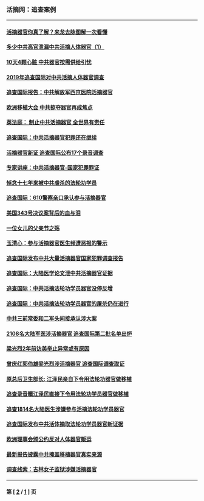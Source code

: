 ### 活摘网：追查案例
---
#### [活摘器官你真了解？来龙去脉图解一次看懂](../../pages/nf5880/n13013820.md?09190430) 
#### [多少中共高官泄漏中共活摘人体器官（1）](../../pages/nf5880/n12671234.md?09190430) 
#### [10天4颗心脏 中共器官按需供给引忧](../../pages/nf5880/n12326366.md?09190430) 
#### [2019年追查国际对中共活摘人体器官调查](../../pages/nf5880/n11917733.md?09190430) 
#### [追查国际报告：中共解放军西京医院活摘器官](../../pages/nf5880/n11838359.md?09190430) 
#### [欧洲移植大会 中共掠夺器官再成焦点](../../pages/nf5880/n11538883.md?09190430) 
#### [英法庭： 制止中共活摘器官 全世界有责任](../../pages/nf5880/n11330691.md?09190430) 
#### [追查国际：中共活摘器官犯罪还在继续](../../pages/nf5880/n11218301.md?09190430) 
#### [活摘器官新证 追查国际公布17个录音调查](../../pages/nf5880/n10897744.md?09190430) 
#### [专家讲座：中共活摘器官-国家犯罪罪证](../../pages/nf5880/n8828153.md?09190430) 
#### [悼念十七年来被中共虐杀的法轮功学员](../../pages/nf5880/n8124823.md?09190430) 
#### [追查国际：610警察亲口承认参与活摘器官](../../pages/nf5880/n8109067.md?09190430) 
#### [美国343号决议案背后的血与泪](../../pages/nf5880/n8020684.md?09190430) 
#### [一位女儿的父亲节之殇](../../pages/nf5880/n8014122.md?09190430) 
#### [玉清心：参与活摘器官医生频遭恶报的警示](../../pages/nf5880/n4637546.md?09190430) 
#### [追查国际发布中共大量活摘器官国家犯罪调查报告](../../pages/nf5880/n4613428.md?09190430) 
#### [追查国际：大陆医学论文泄中共活摘器官证据](../../pages/nf5880/n4608794.md?09190430) 
#### [追查国际：中共活摘法轮功学员器官没停反增](../../pages/nf5880/n4584075.md?09190430) 
#### [追查国际：中共活摘法轮功学员器官的屠杀仍在进行](../../pages/nf5880/n4299154.md?09190430) 
#### [中共三前常委和二军头间接承认涉大案](../../pages/nf5880/n4286244.md?09190430) 
#### [2108名大陆军医涉活摘器官 追查国际第二批名单出炉](../../pages/nf5880/n4284769.md?09190430) 
#### [梁光烈2年前访美举止异常或有原因](../../pages/nf5880/n4279686.md?09190430) 
#### [曾庆红郭伯雄梁光烈涉活摘器官 追查国际调查取证](../../pages/nf5880/n4278462.md?09190430) 
#### [原总后卫生部长: 江泽民亲自下令用法轮功器官做移植](../../pages/nf5880/n4263864.md?09190430) 
#### [追查录音曝江泽民直接下令用法轮功学员器官做移植](../../pages/nf5880/n4261268.md?09190430) 
#### [追查1814名大陆医生涉嫌参与活摘法轮功学员器官](../../pages/nf5880/n4259055.md?09190430) 
#### [追查国际发布中共活体摘取法轮功学员器官新证据](../../pages/nf5880/n4258255.md?09190430) 
#### [欧洲理事会颁公约反对人体器官贩运](../../pages/nf5880/n4206955.md?09190430) 
#### [最新报告披露中共掩盖移植器官真实来源](../../pages/nf5880/n4140084.md?09190430) 
#### [调查线索：吉林女子监狱涉嫌活摘器官](../../pages/nf5880/n4044366.md?09190430) 

---
#### 第 [ [2](./2.md?09190430) / [1](./1.md?09190430) ] 页
